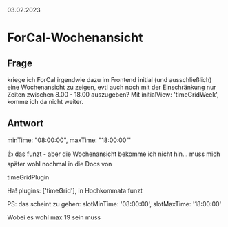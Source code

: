 03.02.2023

# ForCal-Wochenansicht

## Frage
kriege ich ForCal irgendwie dazu im Frontend initial (und ausschließlich) eine Wochenansicht zu zeigen, evtl auch noch mit der Einschränkung nur Zeiten zwischen 8.00 - 18.00 auszugeben? Mit  initialView: 'timeGridWeek', komme ich da nicht weiter.


## Antwort
minTime: "08:00:00",
maxTime: "18:00:00"'

:+1: das funzt - aber die Wochenansicht bekomme ich nicht hin...
muss mich später wohl nochmal in die Docs von 

timeGridPlugin

Ha!
plugins: ['timeGrid'],
in Hochkommata funzt

PS: das scheint zu gehen:
     slotMinTime: '08:00:00',
    slotMaxTime: '18:00:00'

Wobei es wohl max 19 sein muss

